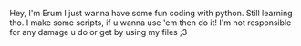 Hey, I'm Erum
I just wanna have some fun coding with python. Still learning tho.
I make some scripts, if u wanna use 'em then do it!
I'm not responsible for any damage u do or get by using my files ;3
